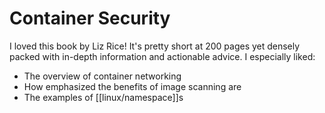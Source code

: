 # Container Security
I loved this book by Liz Rice! It's pretty short at 200 pages yet densely packed with in-depth information and actionable advice. I especially liked:
* The overview of container networking
* How emphasized the benefits of image scanning are
* The examples of [[linux/namespace]]s
